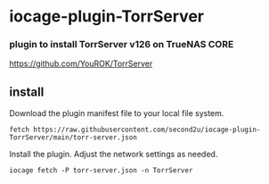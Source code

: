 # iocage-plugin-TorrServer

### plugin to install TorrServer v126 on TrueNAS CORE

https://github.com/YouROK/TorrServer

## install

Download the plugin manifest file to your local file system.

```
fetch https://raw.githubusercontent.com/second2u/iocage-plugin-TorrServer/main/torr-server.json
```

Install the plugin. Adjust the network settings as needed.

```
iocage fetch -P torr-server.json -n TorrServer
```
